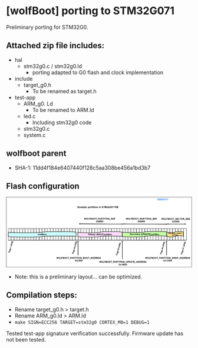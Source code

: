 # [wolfBoot] porting to STM32G071

Preliminary porting for STM32G0.

## Attached zip file includes:
- hal
	- stm32g0.c / stm32g0.ld
		- porting adapted to G0 flash and clock implementation
- include
	- target_g0.h
		- To be renamed as target.h
- test-app
	- ARM_g0. Ld
		- To be renamed to ARM.ld
	- led.c
		- Including stm32g0 code
	- stm32g0.c
	- system.c
 
## wolfboot parent

- SHA-1: 11dd4f184e6407440f128c5aa308be456a1bd3b7
 
## Flash configuration

![Example partitions in STM32G071RB](image003.png)

- Note: this is a preliminary layout... can be optimized.
 
## Compilation steps:

- Rename target_g0.h  >  target.h
- Rename ARM_g0.ld > ARM.ld
- `make SIGN=ECC256 TARGET=stm32g0 CORTEX_M0=1 DEBUG=1`
 
Tested test-app signature verification successfully. Firmware update has not been tested.
